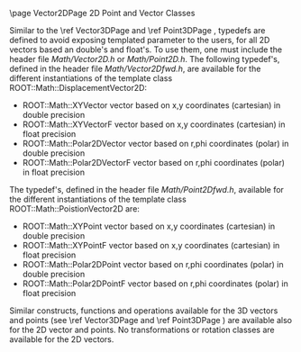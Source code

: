 \page Vector2DPage 2D Point and Vector Classes

Similar to the \ref Vector3DPage and \ref Point3DPage , typedefs are defined to avoid
exposing templated parameter to the users, for all 2D vectors based an double's and
float's. To use them, one must include the header file _Math/Vector2D.h_ or _Math/Point2D.h_.
The following typedef's, defined in the header file _Math/Vector2Dfwd.h_, are available for
the different instantiations of the template class ROOT::Math::DisplacementVector2D:

*   ROOT::Math::XYVector vector based on x,y coordinates (cartesian) in double precision
*   ROOT::Math::XYVectorF vector based on x,y coordinates (cartesian) in float precision
*   ROOT::Math::Polar2DVector vector based on r,phi coordinates (polar) in double precision
*   ROOT::Math::Polar2DVectorF vector based on r,phi coordinates (polar) in float precision

The typedef's, defined in the header file _Math/Point2Dfwd.h_, available for the different
instantiations of the template class ROOT::Math::PoistionVector2D are:

*   ROOT::Math::XYPoint vector based on x,y coordinates (cartesian) in double precision
*   ROOT::Math::XYPointF vector based on x,y coordinates (cartesian) in float precision
*   ROOT::Math::Polar2DPoint vector based on r,phi coordinates (polar) in double precision
*   ROOT::Math::Polar2DPointF vector based on r,phi coordinates (polar) in float precision

Similar constructs, functions and operations available for the 3D vectors and points
(see \ref Vector3DPage and \ref Point3DPage ) are available also for the 2D vector and
points. No transformations or rotation classes are available for the 2D vectors.
